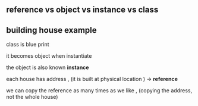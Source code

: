 ## reference vs object vs instance vs class

## building house example

class is blue print

it becomes object when instantiate

the object is also known **instance**

each house has address , (it is built at physical location ) -> **reference**

we can copy the reference as many times as we like , (copying the address, not the whole house)
